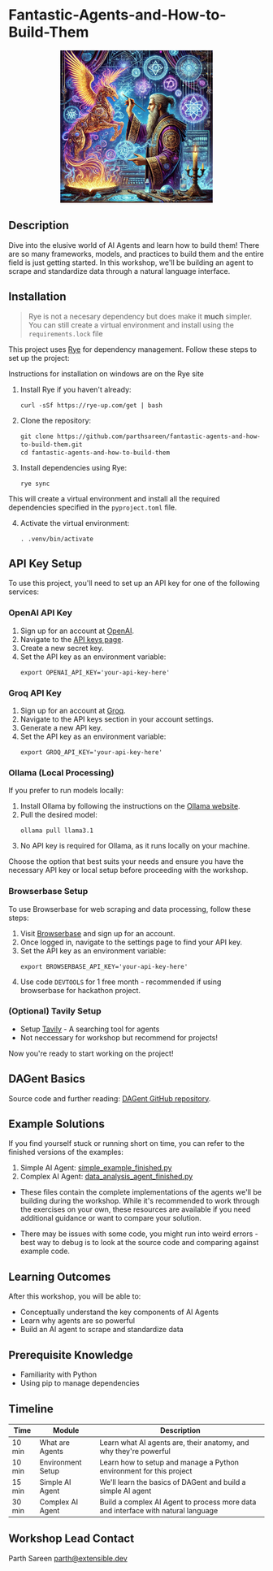 # Fantastic-Agents-and-How-to-Build-Them

<p align="center">
  <img src="image.webp" alt="Fantastic Agents and How to Build Them" width="300">
</p>

## Description
Dive into the elusive world of AI Agents and learn how to build them! There are so many frameworks, models, and practices to build them and the entire field is just getting started. In this workshop, we'll be building an agent to scrape and standardize data through a natural language interface.

## Installation

> Rye is not a necesary dependency but does make it **much** simpler. You can still create a virtual environment and install using the `requirements.lock` file

This project uses [Rye](https://rye-up.com/) for dependency management. Follow these steps to set up the project:

Instructions for installation on windows are on the Rye site

1. Install Rye if you haven't already:
   ```
   curl -sSf https://rye-up.com/get | bash
   ```

2. Clone the repository:
   ```
   git clone https://github.com/parthsareen/fantastic-agents-and-how-to-build-them.git
   cd fantastic-agents-and-how-to-build-them
   ```

3. Install dependencies using Rye:
   ```
   rye sync
   ```

This will create a virtual environment and install all the required dependencies specified in the `pyproject.toml` file.

4. Activate the virtual environment:
   ```
   . .venv/bin/activate
   ```



## API Key Setup

To use this project, you'll need to set up an API key for one of the following services:

### OpenAI API Key

1. Sign up for an account at [OpenAI](https://openai.com/).
2. Navigate to the [API keys page](https://platform.openai.com/account/api-keys).
3. Create a new secret key.
4. Set the API key as an environment variable:
   ```
   export OPENAI_API_KEY='your-api-key-here'
   ```

### Groq API Key

1. Sign up for an account at [Groq](https://console.groq.com/).
2. Navigate to the API keys section in your account settings.
3. Generate a new API key.
4. Set the API key as an environment variable:
   ```
   export GROQ_API_KEY='your-api-key-here'
   ```

### Ollama (Local Processing)

If you prefer to run models locally:

1. Install Ollama by following the instructions on the [Ollama website](https://ollama.ai/).
2. Pull the desired model:
   ```
   ollama pull llama3.1
   ```
3. No API key is required for Ollama, as it runs locally on your machine.

Choose the option that best suits your needs and ensure you have the necessary API key or local setup before proceeding with the workshop.

### Browserbase Setup
To use Browserbase for web scraping and data processing, follow these steps:

1. Visit [Browserbase](https://www.browserbase.com/) and sign up for an account.
2. Once logged in, navigate to the settings page to find your API key.
3. Set the API key as an environment variable:
   ```
   export BROWSERBASE_API_KEY='your-api-key-here'
   ```
4. Use code `DEVTOOLS` for 1 free month - recommended if using browserbase for hackathon project.


### (Optional) Tavily Setup
- Setup [Tavily](https://tavily.com/) - A searching tool for agents
- Not neccessary for workshop but recommend for projects!

Now you're ready to start working on the project!


## DAGent Basics

Source code and further reading: [DAGent GitHub repository](https://github.com/ParthSareen/DAGent/tree/main).


## Example Solutions

If you find yourself stuck or running short on time, you can refer to the finished versions of the examples:

1. Simple AI Agent: [simple_example_finished.py](src/fantastic_agents_and_how_to_build_them/simple_example_finished.py)
2. Complex AI Agent: [data_analysis_agent_finished.py](src/fantastic_agents_and_how_to_build_them/data_analysis_agent_finished.py)

- These files contain the complete implementations of the agents we'll be building during the workshop. While it's recommended to work through the exercises on your own, these resources are available if you need additional guidance or want to compare your solution.

- There may be issues with some code, you might run into weird errors - best way to debug is to look at the source code and comparing against example code.

## Learning Outcomes
After this workshop, you will be able to:
- Conceptually understand the key components of AI Agents
- Learn why agents are so powerful
- Build an AI agent to scrape and standardize data

## Prerequisite Knowledge
- Familiarity with Python
- Using pip to manage dependencies

## Timeline
| Time | Module | Description |
|------|--------|-------------|
| 10 min | What are Agents | Learn what AI agents are, their anatomy, and why they're powerful |
| 10 min | Environment Setup | Learn how to setup and manage a Python environment for this project |
| 15 min | Simple AI Agent | We'll learn the basics of DAGent and build a simple AI agent |
| 30 min | Complex AI Agent | Build a complex AI Agent to process more data and interface with natural language | 

## Workshop Lead Contact
Parth Sareen
parth@extensible.dev
